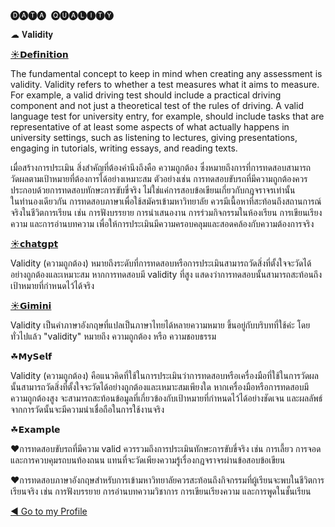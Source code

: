🅓🅐🅣🅐 ​ 🅠🅤🅐🅛🅘🅣🅨

☁ 𝐕𝐚𝐥𝐢𝐝𝐢𝐭𝐲


[☀𝗗𝗲𝗳𝗶𝗻𝗶𝘁𝗶𝗼𝗻](https://www.cambridgeenglish.org/blog/what-is-validity/)

The fundamental concept to keep in mind when creating any assessment is validity. 
Validity refers to whether a test measures what it aims to measure. For example, 
a valid driving test should include a practical driving component and not just a theoretical test of the rules of driving. 
A valid language test for university entry, for example, should include tasks that are representative of at least some aspects of what actually happens in university settings, 
such as listening to lectures, giving presentations, engaging in tutorials, writing essays, and reading texts.

เมื่อสร้างการประเมิน สิ่งสำคัญที่ต้องคำนึงถึงคือ ความถูกต้อง ซึ่งหมายถึงการที่การทดสอบสามารถวัดผลตามเป้าหมายที่ต้องการได้อย่างเหมาะสม 
ตัวอย่างเช่น การทดสอบขับรถที่มีความถูกต้องควรประกอบด้วยการทดสอบทักษะการขับขี่จริง ไม่ใช่แค่การสอบข้อเขียนเกี่ยวกับกฎจราจรเท่านั้น  
ในทำนองเดียวกัน การทดสอบภาษาเพื่อใช้สมัครเข้ามหาวิทยาลัย ควรมีเนื้อหาที่สะท้อนถึงสถานการณ์จริงในชีวิตการเรียน เช่น การฟังบรรยาย
การนำเสนองาน การร่วมกิจกรรมในห้องเรียน การเขียนเรียงความ และการอ่านบทความ เพื่อให้การประเมินมีความครอบคลุมและสอดคล้องกับความต้องการจริง


[☀𝗰𝗵𝗮𝘁𝗴𝗽𝘁](https://chatgpt.com/c/676fe914-00bc-800c-b9c6-791270720aa0)

Validity (ความถูกต้อง) หมายถึงระดับที่การทดสอบหรือการประเมินสามารถวัดสิ่งที่ตั้งใจจะวัดได้อย่างถูกต้องและเหมาะสม หากการทดสอบมี validity ที่สูง แสดงว่าการทดสอบนั้นสามารถสะท้อนถึงเป้าหมายที่กำหนดไว้ได้จริง

[☀𝗚𝗶𝗺𝗶𝗻𝗶](https://gemini.google.com/app/23630391ea6a38d6?hl=th)

Validity เป็นคำภาษาอังกฤษที่แปลเป็นภาษาไทยได้หลายความหมาย ขึ้นอยู่กับบริบทที่ใช้ค่ะ โดยทั่วไปแล้ว "validity" หมายถึง ความถูกต้อง หรือ ความชอบธรรม

☘︎𝗠𝘆𝗦𝗲𝗹𝗳

Validity (ความถูกต้อง) คือแนวคิดที่ใช้ในการประเมินว่าการทดสอบหรือเครื่องมือที่ใช้ในการวัดผลนั้นสามารถวัดสิ่งที่ตั้งใจจะวัดได้อย่างถูกต้องและเหมาะสมเพียงใด หากเครื่องมือหรือการทดสอบมีความถูกต้องสูง จะสามารถสะท้อนข้อมูลที่เกี่ยวข้องกับเป้าหมายที่กำหนดไว้ได้อย่างชัดเจน และผลลัพธ์จากการวัดนั้นจะมีความน่าเชื่อถือในการใช้งานจริง

☘︎𝗘𝘅𝗮𝗺𝗽𝗹𝗲

♥︎การทดสอบขับรถที่มีความ valid ควรรวมถึงการประเมินทักษะการขับขี่จริง เช่น การเลี้ยว การจอด และการควบคุมรถบนท้องถนน แทนที่จะวัดเพียงความรู้เรื่องกฎจราจรผ่านข้อสอบข้อเขียน

♥︎การทดสอบภาษาอังกฤษสำหรับการเข้ามหาวิทยาลัยควรสะท้อนถึงกิจกรรมที่ผู้เรียนจะพบในชีวิตการเรียนจริง เช่น การฟังบรรยาย การอ่านบทความวิชาการ การเขียนเรียงความ และการพูดในชั้นเรียน

[◀ Go to my Profile](README.md)

